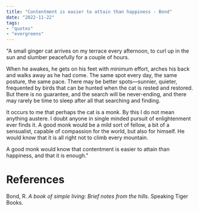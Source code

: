 ```yaml
---
title: "Contentment is easier to attain than happiness - Bond"
date: "2022-11-22"
tags:
- "quotes"
- "evergreens"
---
```


"A small ginger cat arrives on my terrace every afternoon, to curl up in the sun and slumber peacefully for a couple of hours.

When he awakes, he gets on his feet with minimum effort, arches his back and walks away as he had come. The same spot every day, the same posture, the same pace. There may be better spots—sunnier, quieter, frequented by birds that can be hunted when the cat is rested and restored. But there is no guarantee, and the search will be never-ending, and there may rarely be time to sleep after all that searching and finding.

It occurs to me that perhaps the cat is a monk. By this I do not mean anything austere. I doubt anyone in single minded pursuit of enlightenment ever finds it. A good monk would be a mild sort of fellow, a bit of a sensualist, capable of compassion for the world, but also for himself. He would know that it is all right not to climb every mountain.

A good monk would know that contentment is easier to attain than happiness, and that it is enough."

# References

Bond, R. *A book of simple living: Brief notes from the hills*. Speaking Tiger Books.